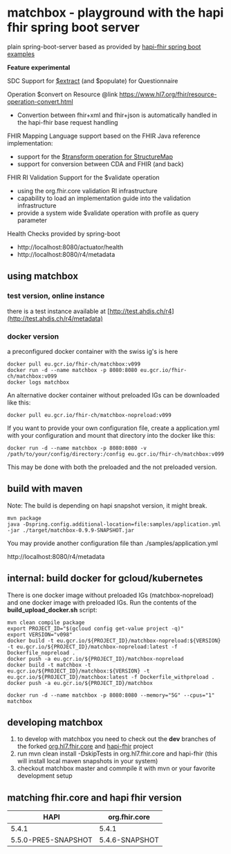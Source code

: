 # matchbox - playground with the hapi fhir spring boot server

plain spring-boot-server based as provided by [hapi-fhir spring boot examples](https://github.com/jamesagnew/hapi-fhir/tree/master/hapi-fhir-spring-boot)

**Feature experimental**

SDC Support for [$extract](http://build.fhir.org/ig/HL7/sdc/extraction.html) (and $populate) for Questionnaire

Operation $convert on Resource @link https://www.hl7.org/fhir/resource-operation-convert.html
 * Convertion between fhir+xml and fhir+json is automatically handled in the hapi-fhir base request handling

FHIR Mapping Language support based on the FHIR Java reference implementation:
* support for the [$transform operation for StructureMap](http://www.hl7.org/fhir/structuremap-operation-transform.html)
* support for conversion between CDA and FHIR (and back)

FHIR RI Validation Support for the $validate operation
* using the org.fhir.core validation RI infrastructure
* capability to load an implementation guide into the validation infrastructure
* provide a system wide $validate operation with profile as query parameter

Health Checks provided by spring-boot
* http://localhost:8080/actuator/health
* http://localhost:8080/r4/metadata 

## using matchbox

### test version, online instance
there is a test instance available at [http://test.ahdis.ch/r4](http://test.ahdis.ch/r4/metadata)

### docker version

a preconfigured docker container with the swiss ig's is here

```
docker pull eu.gcr.io/fhir-ch/matchbox:v099
docker run -d --name matchbox -p 8080:8080 eu.gcr.io/fhir-ch/matchbox:v099
docker logs matchbox
```

An alternative docker container without preloaded IGs can be downloaded like this:

```
docker pull eu.gcr.io/fhir-ch/matchbox-nopreload:v099
```

If you want to provide your own configuration file, create a application.yml with your configuration
and mount that directory into the docker like this:

```
docker run -d --name matchbox -p 8080:8080 -v /path/to/your/config/directory:/config eu.gcr.io/fhir-ch/matchbox:v099 
```

This may be done with both the preloaded and the not preloaded version.

## build with maven

Note: The build is depending on hapi snapshot version, it might break.

```
mvn package
java -Dspring.config.additional-location=file:samples/application.yml -jar ./target/matchbox-0.9.9-SNAPSHOT.jar
```
You may provide another configuration file than ./samples/application.yml 

http://localhost:8080/r4/metadata



## internal: build docker for gcloud/kubernetes

There is one docker image without preloaded IGs (matchbox-nopreload) and one docker image with preloaded IGs.
Run the contents of the **build_upload_docker.sh** script:

```
mvn clean compile package
export PROJECT_ID="$(gcloud config get-value project -q)"
export VERSION="v098"
docker build -t eu.gcr.io/${PROJECT_ID}/matchbox-nopreload:${VERSION} -t eu.gcr.io/${PROJECT_ID}/matchbox-nopreload:latest -f Dockerfile_nopreload .
docker push -a eu.gcr.io/${PROJECT_ID}/matchbox-nopreload
docker build -t matchbox -t eu.gcr.io/${PROJECT_ID}/matchbox:${VERSION} -t eu.gcr.io/${PROJECT_ID}/matchbox:latest -f Dockerfile_withpreload .
docker push -a eu.gcr.io/${PROJECT_ID}/matchbox

docker run -d --name matchbox -p 8080:8080 --memory="5G" --cpus="1" matchbox
```


## developing matchbox

1. to develop with matchbox you need to check out the **dev** branches of the forked [org.hl7.fhir.core](https://github.com/ahdis/org.hl7.fhir.core/tree/dev) and [hapi-fhir](https://github.com/ahdis/hapi-fhir/tree/dev) project
2. run mvn clean install -DskipTests in org.hl7.fhir.core and hapi-fhir (this will install local maven snapshots in your system)
3. checkout matchbox master and commpile it with mvn or your favorite development setup

## matching fhir.core and hapi fhir version

| HAPI                | org.fhir.core   |
|---------------------|-----------------|
|5.4.1                |5.4.1            |
|5.5.0-PRE5-SNAPSHOT  |5.4.6-SNAPSHOT   |
